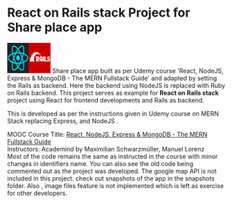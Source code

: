 # React on Rails stack Project for Share place app
 <img src="react on rails.png" alt="React on Rails logo" width="100" height="70"> 
Share place app built as per Udemy course 'React, NodeJS, Express &amp; MongoDB - The MERN Fullstack Guide' and adapted by setting the Rails as backend. Here the backend using NodeJS is replaced with Ruby on Rails backend. This project serves as example for <b>React on Rails stack</b> project using React for frontend developments and Rails as backend.

This is developed as per the instructions given in Udemy course on MERN Stack replacing Express, and NodeJS .<BR> 

MOOC Course Title: [React, NodeJS, Express & MongoDB - The MERN Fullstack Guide](https://www.udemy.com/course/react-nodejs-express-mongodb-the-mern-fullstack-guide/)
<BR>Instructors: Academind by Maximilian Schwarzmüller, Manuel Lorenz
<BR>Most of the code remains the same as instructed in the course with minor changes in identifiers name. You can also see the old code being commented out as the project was developed. The google map API is not included in this project. check out snapshots of the app in the snapshots folder. Also , image files feature is not implemented which is left as exercise for other developers.
